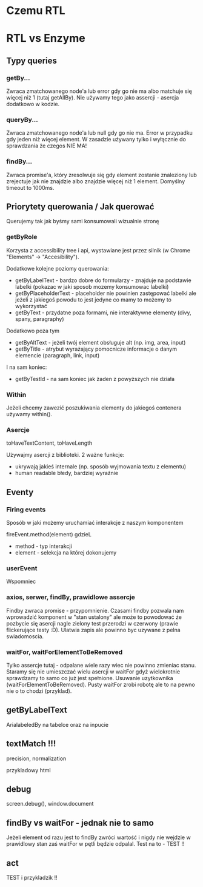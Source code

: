 # Czemu RTL



# RTL vs Enzyme


## Typy queries

### getBy...

Zwraca zmatchowanego node'a lub error gdy go nie ma albo matchuje się więcej niż 1 (tutaj getAllBy).
Nie używamy tego jako assercji - asercja dodatkowo w kodzie.

### queryBy...

Zwraca zmatchowanego node'a lub null gdy go nie ma. Error w przypadku gdy jeden niż więcej element.
W zasadzie używany tylko i wyłącznie do sprawdzania że czegos NIE MA!

### findBy...

Zwraca promise'a, który zresolwuje się gdy element zostanie znaleziony lub zrejectuje jak nie znajdzie albo 
znajdzie więcej niż 1 element. Domyślny timeout to 1000ms.  

## Priorytety querowania / Jak querować

Querujemy tak jak byśmy sami konsumowali wizualnie stronę

### getByRole 

Korzysta z accessibility tree i api, wystawiane jest przez silnik (w Chrome "Elements" -> "Accesibility").

Dodatkowe kolejne poziomy querowania:
* getByLabelText - bardzo dobre do formularzy - znajduje na podstawie labelki (pokazac w jaki sposob mozemy konsumowac labelki)
* getByPlaceholderText - placeholder nie powinien zastępować labelki ale jeżeli z jakiegoś powodu
to jest jedyne co mamy to możemy to wykorzystać
* getByText - przydatne poza formami, nie interaktywne elementy (divy, spany, paragraphy)

Dodatkowo poza tym

* getByAltText - jeżeli twój element obsługuje alt (np. img, area, input)
* getByTitle - atrybut wyrażający pomocnicze informacje o danym elemencie (paragraph, link, input)

I na sam koniec:

* getByTestId - na sam koniec jak żaden z powyższych nie działa

### Within

Jeżeli chcemy zawezić poszukiwania elementy do jakiegoś contenera używamy within().

### Asercje

toHaveTextContent, toHaveLength

Używajmy asercji z biblioteki. 2 ważne funkcje:
- ukrywają jakieś internale (np. sposób wyjmowania textu z elementu)
- human readable błedy, bardziej wyraźnie

## Eventy 

### Firing events

Sposób w jaki możemy uruchamiać interakcje z naszym komponentem

fireEvent.method(element) gdzieL
* method - typ interakcji
* element - selekcja na której dokonujemy

### userEvent

Wspomniec

### axios, serwer, findBy, prawidlowe assercje

Findby zwraca promise - przypomnienie. 
Czasami findby pozwala nam wprowadzić komponent w "stan ustalony" ale może to powodować że pozbycie się asercji 
nagle zielony test przerodzi w czerwony (prawie flickerujące testy :D). Ulatwia zapis ale powinno byc uzywane z 
pelna swiadomoscia.

### waitFor, waitForElementToBeRemoved

Tylko assercje tutaj - odpalane wiele razy wiec nie powinno zmieniac stanu.
Staramy się nie umieszczać wielu asercji w waitFor gdyż wielokrotnie sprawdzamy to samo co już jest spełnione.
Usuwanie uzytkownika (waitForElementToBeRemoved).
Pusty waitFor zrobi robotę ale to na pewno nie o to chodzi (przyklad).

## getByLabelText

ArialabeledBy na tabelce oraz na inpucie

## textMatch !!!

precision, normalization

przykladowy html

## debug

screen.debug(), window.document

## findBy vs waitFor - jednak nie to samo

Jeżeli element od razu jest to findBy zwróci wartość i nigdy nie wejdzie w prawidlowy stan zaś waitFor w pętli będzie odpalal.
Test na to - TEST !!

## act 

TEST i przykladzik !!
